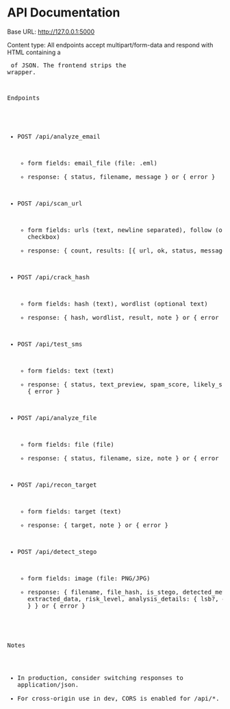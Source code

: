 # API Documentation

Base URL: http://127.0.0.1:5000

Content type: All endpoints accept multipart/form-data and respond with HTML containing a <pre> of JSON. The frontend strips the wrapper.

Endpoints

- POST /api/analyze_email
	- form fields: email_file (file: .eml)
	- response: { status, filename, message } or { error }

- POST /api/scan_url
	- form fields: urls (text, newline separated), follow (optional checkbox)
	- response: { count, results: [{ url, ok, status, message }] }

- POST /api/crack_hash
	- form fields: hash (text), wordlist (optional text)
	- response: { hash, wordlist, result, note } or { error }

- POST /api/test_sms
	- form fields: text (text)
	- response: { status, text_preview, spam_score, likely_spam, note } or { error }

- POST /api/analyze_file
	- form fields: file (file)
	- response: { status, filename, size, note } or { error }

- POST /api/recon_target
	- form fields: target (text)
	- response: { target, note } or { error }

- POST /api/detect_stego
	- form fields: image (file: PNG/JPG)
	- response: {
			filename, file_hash, is_stego, detected_methods[], extracted_data,
			risk_level, analysis_details: { lsb?, exif?, statistics? }
		} or { error }

Notes
- In production, consider switching responses to application/json.
- For cross-origin use in dev, CORS is enabled for /api/*.
